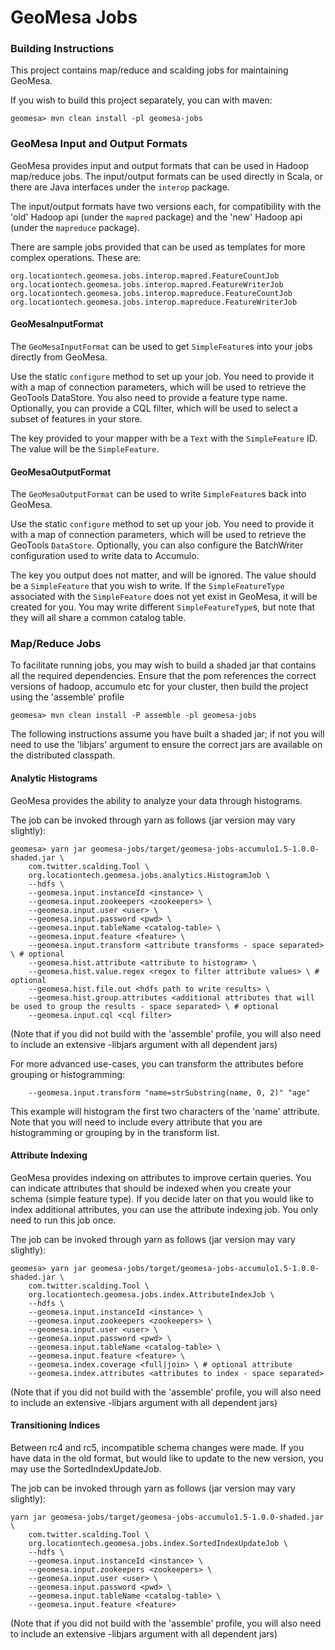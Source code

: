 # GeoMesa Jobs

### Building Instructions

This project contains map/reduce and scalding jobs for maintaining GeoMesa.

If you wish to build this project separately, you can with maven:

```shell
geomesa> mvn clean install -pl geomesa-jobs
```

### GeoMesa Input and Output Formats

GeoMesa provides input and output formats that can be used in Hadoop map/reduce jobs. The input/output formats
can be used directly in Scala, or there are Java interfaces under the ```interop``` package.

The input/output formats have two versions each, for compatibility with the 'old' Hadoop api (under the
```mapred``` package) and the 'new' Hadoop api (under the ```mapreduce``` package).

There are sample jobs provided that can be used as templates for more complex operations. These are:

```
org.locationtech.geomesa.jobs.interop.mapred.FeatureCountJob
org.locationtech.geomesa.jobs.interop.mapred.FeatureWriterJob
org.locationtech.geomesa.jobs.interop.mapreduce.FeatureCountJob
org.locationtech.geomesa.jobs.interop.mapreduce.FeatureWriterJob
```

#### GeoMesaInputFormat

The ```GeoMesaInputFormat``` can be used to get ```SimpleFeature```s into your jobs directly from GeoMesa.

Use the static ```configure``` method to set up your job. You need to provide it with a map of connection
parameters, which will be used to retrieve the GeoTools DataStore. You also need to provide a feature type
name. Optionally, you can provide a CQL filter, which will be used to select a subset of features in your
store.

The key provided to your mapper with be a ```Text``` with the ```SimpleFeature``` ID. The value will be
the ```SimpleFeature```.

#### GeoMesaOutputFormat

The ```GeoMesaOutputFormat``` can be used to write ```SimpleFeature```s back into GeoMesa.

Use the static ```configure``` method to set up your job. You need to provide it with a map of connection
parameters, which will be used to retrieve the GeoTools ```DataStore```. Optionally, you can also configure
the BatchWriter configuration used to write data to Accumulo.

The key you output does not matter, and will be ignored. The value should be a ```SimpleFeature``` that you
wish to write. If the ```SimpleFeatureType``` associated with the ```SimpleFeature``` does not yet exist in
GeoMesa, it will be created for you. You may write different ```SimpleFeatureType```s, but note that they
will all share a common catalog table.

### Map/Reduce Jobs

To facilitate running jobs, you may wish to build a shaded jar that contains all the required dependencies.
Ensure that the pom references the correct versions of hadoop, accumulo etc for your cluster, then build the
project using the 'assemble' profile

```shell
geomesa> mvn clean install -P assemble -pl geomesa-jobs
```

The following instructions assume you have built a shaded jar; if not you will need to use the 'libjars'
argument to ensure the correct jars are available on the distributed classpath.

#### Analytic Histograms

GeoMesa provides the ability to analyze your data through histograms.

The job can be invoked through yarn as follows (jar version may vary slightly):

```shell
geomesa> yarn jar geomesa-jobs/target/geomesa-jobs-accumulo1.5-1.0.0-shaded.jar \
    com.twitter.scalding.Tool \
    org.locationtech.geomesa.jobs.analytics.HistogramJob \
    --hdfs \
    --geomesa.input.instanceId <instance> \
    --geomesa.input.zookeepers <zookeepers> \
    --geomesa.input.user <user> \
    --geomesa.input.password <pwd> \
    --geomesa.input.tableName <catalog-table> \
    --geomesa.input.feature <feature> \
    --geomesa.input.transform <attribute transforms - space separated> \ # optional
    --geomesa.hist.attribute <attribute to histogram> \
    --geomesa.hist.value.regex <regex to filter attribute values> \ # optional
    --geomesa.hist.file.out <hdfs path to write results> \
    --geomesa.hist.group.attributes <additional attributes that will be used to group the results - space separated> \ # optional
    --geomesa.input.cql <cql filter>
```

(Note that if you did not build with the 'assemble' profile, you will also need to include an extensive
-libjars argument with all dependent jars)

For more advanced use-cases, you can transform the attributes before grouping or histogramming:

```shell
    --geomesa.input.transform "name=strSubstring(name, 0, 2)" "age"
```

This example will histogram the first two characters of the 'name' attribute. Note that you will need to include
every attribute that you are histogramming or grouping by in the transform list.

#### Attribute Indexing

GeoMesa provides indexing on attributes to improve certain queries. You can indicate attributes that should
be indexed when you create your schema (simple feature type). If you decide later on that you would like to
index additional attributes, you can use the attribute indexing job. You only need to run this job once.

The job can be invoked through yarn as follows (jar version may vary slightly):

```shell
geomesa> yarn jar geomesa-jobs/target/geomesa-jobs-accumulo1.5-1.0.0-shaded.jar \
    com.twitter.scalding.Tool \
    org.locationtech.geomesa.jobs.index.AttributeIndexJob \
    --hdfs \
    --geomesa.input.instanceId <instance> \
    --geomesa.input.zookeepers <zookeepers> \
    --geomesa.input.user <user> \
    --geomesa.input.password <pwd> \
    --geomesa.input.tableName <catalog-table> \
    --geomesa.input.feature <feature> \
    --geomesa.index.coverage <full|join> \ # optional attribute
    --geomesa.index.attributes <attributes to index - space separated>
```

(Note that if you did not build with the 'assemble' profile, you will also need to include an extensive
-libjars argument with all dependent jars)

#### Transitioning Indices

Between rc4 and rc5, incompatible schema changes were made. If you have data in the old format, but would like
to update to the new version, you may use the SortedIndexUpdateJob.

The job can be invoked through yarn as follows (jar version may vary slightly):

```shell
yarn jar geomesa-jobs/target/geomesa-jobs-accumulo1.5-1.0.0-shaded.jar \
    com.twitter.scalding.Tool \
    org.locationtech.geomesa.jobs.index.SortedIndexUpdateJob \
    --hdfs \
    --geomesa.input.instanceId <instance> \
    --geomesa.input.zookeepers <zookeepers> \
    --geomesa.input.user <user> \
    --geomesa.input.password <pwd> \
    --geomesa.input.tableName <catalog-table> \
    --geomesa.input.feature <feature>
```

(Note that if you did not build with the 'assemble' profile, you will also need to include an extensive
-libjars argument with all dependent jars)
